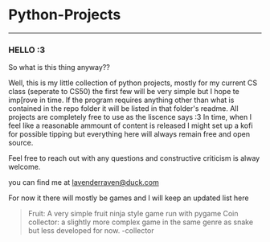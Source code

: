 # Python-Projects
*******************************************
### HELLO :3 ###

So what is this thing anyway??

Well, this is my little collection of python projects, mostly for my current CS class (seperate to CS50) the first few will be very simple but I hope te imp[rove in time.
If the program requires anything other than what is contained in the repo folder it will be listed in that folder's readme.
All projects are completely free to use as the liscence says :3
In time, when I feel like a reasonable ammount of content is released I might set up a kofi for possible tipping but everything here will always remain free and open source.

Feel free to reach out with any questions and constructive criticism is alway welcome.

you can find me at lavenderraven@duck.com

For now it there will mostly be games and I will keep an updated list here

> Fruit: A very simple fruit ninja style game run with pygame
> Coin collector: a slightly more complex game in the same genre as snake but less developed for now.
-collector